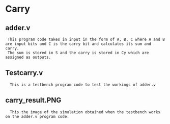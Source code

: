 # Carry
## adder.v
     This program code takes in input in the form of A, B, C where A and B are input bits and C is the carry bit and calculates its sum and carry.
     The sum is stored in S and the carry is stored in Cy which are assigned as outputs.
     
     
## Testcarry.v
      This is a testbench program code to test the workings of adder.v

## carry_result.PNG
      This the image of the simulation obtained when the testbench works on the adder.v program code.

